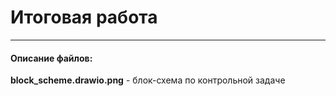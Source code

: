 # Итоговая работа
---

#### Описание файлов:
**block_scheme.drawio.png** - блок-схема по контрольной задаче